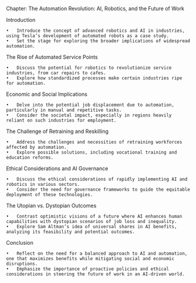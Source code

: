 Chapter: The Automation Revolution: AI, Robotics, and the Future of Work

Introduction

	•	Introduce the concept of advanced robotics and AI in industries, using Tesla’s development of automated robots as a case study.
	•	Set the stage for exploring the broader implications of widespread automation.

The Rise of Automated Service Points

	•	Discuss the potential for robotics to revolutionize service industries, from car repairs to cafes.
	•	Explore how standardized processes make certain industries ripe for automation.

Economic and Social Implications

	•	Delve into the potential job displacement due to automation, particularly in manual and repetitive tasks.
	•	Consider the societal impact, especially in regions heavily reliant on such industries for employment.

The Challenge of Retraining and Reskilling

	•	Address the challenges and necessities of retraining workforces affected by automation.
	•	Explore possible solutions, including vocational training and education reforms.

Ethical Considerations and AI Governance

	•	Discuss the ethical considerations of rapidly implementing AI and robotics in various sectors.
	•	Consider the need for governance frameworks to guide the equitable deployment of these technologies.

The Utopian vs. Dystopian Outcomes

	•	Contrast optimistic visions of a future where AI enhances human capabilities with dystopian scenarios of job loss and inequality.
	•	Explore Sam Altman’s idea of universal shares in AI benefits, analyzing its feasibility and potential outcomes.

Conclusion

	•	Reflect on the need for a balanced approach to AI and automation, one that maximizes benefits while mitigating social and economic disruptions.
	•	Emphasize the importance of proactive policies and ethical considerations in steering the future of work in an AI-driven world.

